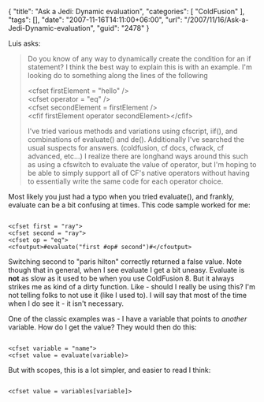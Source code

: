 {
	"title": "Ask a Jedi: Dynamic evaluation",
	"categories": [
		"ColdFusion"
	],
	"tags": [],
	"date": "2007-11-16T14:11:00+06:00",
	"url": "/2007/11/16/Ask-a-Jedi-Dynamic-evaluation",
	"guid": "2478"
}

Luis asks:

<blockquote>
<p>
Do you know of any way to dynamically create the condition for an if statement? I think the best way to explain this is with an example. I'm looking do to something along the lines of the following

&lt;cfset firstElement = "hello" /&gt;<br>
&lt;cfset operator = "eq" /&gt;<br>
&lt;cfset secondElement = firstElement /&gt;<br>
&lt;cfif  firstElement operator secondElement>&lt;/cfif&gt;<br>

I've tried various methods and variations using cfscript, iif(), and combinations of evaluate() and de(). Additionally I've searched the usual suspects for answers. (coldfusion, cf docs, cfwack, cf advanced, etc...) I realize there are longhand ways around this such as using a cfswitch to evaluate the value of operator, but I'm hoping to be able
to simply support all of CF's native operators without having to essentially write the same code for each operator choice. 
</blockquote>

Most likely you just had a typo when you tried evaluate(), and frankly, evaluate can be a bit confusing at times. This code sample worked for me:

<code>
&lt;cfset first = "ray"&gt;
&lt;cfset second = "ray"&gt;
&lt;cfset op = "eq"&gt;
&lt;cfoutput&gt;#evaluate("first #op# second")#&lt;/cfoutput&gt;
</code>

Switching second to "paris hilton" correctly returned a false value. Note though that in general, when I see evaluate I get a bit uneasy. Evaluate is <b>not</b> as slow as it used to be when you use ColdFusion 8. But it always strikes me as kind of a dirty function. Like - should I really be using this? I'm not telling folks to not use it (like I used to). I will say that most of the time when I do see it - it isn't necessary. 

One of the classic examples was - I have a variable that points to <i>another</i> variable. How do I get the value? They would then do this:

<code>
&lt;cfset variable = "name"&gt;
&lt;cfset value = evaluate(variable)&gt;
</code>

But with scopes, this is a lot simpler, and easier to read I think:

<code>
&lt;cfset value = variables[variable]&gt;
</code>